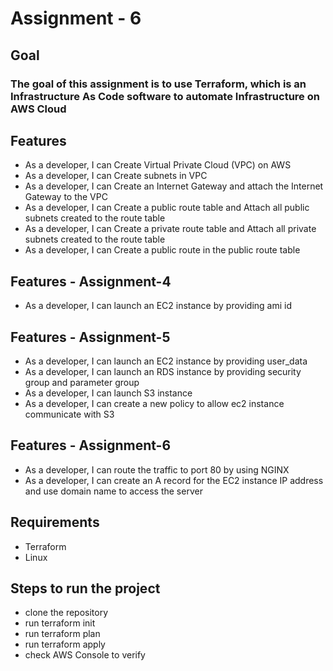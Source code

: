 # Assignment - 6

## Goal

### The goal of this assignment is to use Terraform, which is an Infrastructure As Code software to automate Infrastructure on AWS Cloud

## Features

- As a developer, I can Create Virtual Private Cloud (VPC) on AWS
- As a developer, I can Create subnets in VPC
- As a developer, I can Create an Internet Gateway and attach the Internet Gateway to the VPC
- As a developer, I can Create a public route table and Attach all public subnets created to the route table
- As a developer, I can Create a private route table and Attach all private subnets created to the route table
- As a developer, I can Create a public route in the public route table

## Features - Assignment-4

- As a developer, I can launch an EC2 instance by providing ami id

## Features - Assignment-5

- As a developer, I can launch an EC2 instance by providing user_data
- As a developer, I can launch an RDS instance by providing security group and parameter group
- As a developer, I can launch S3 instance
- As a developer, I can create a new policy to allow ec2 instance communicate with S3

## Features - Assignment-6

- As a developer, I can route the traffic to port 80 by using NGINX
- As a developer, I can create an A record for the EC2 instance IP address and use domain name to access the server

## Requirements

- Terraform
- Linux

## Steps to run the project

- clone the repository
- run terraform init
- run terraform plan
- run terraform apply
- check AWS Console to verify
